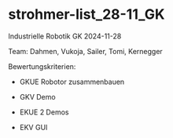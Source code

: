 # strohmer-list_28-11_GK

Industrielle Robotik GK 2024-11-28

Team: Dahmen, Vukoja, Sailer, Tomi, Kernegger

Bewertungskriterien:

- GKUE Robotor zusammenbauen
- GKV Demo

- EKUE 2 Demos
- EKV GUI
